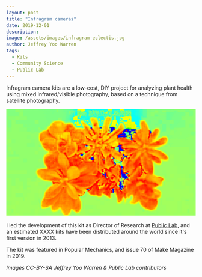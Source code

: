 ```yaml
---
layout: post
title: "Infragram cameras"
date: 2019-12-01
description: 
image: /assets/images/infragram-eclectis.jpg
author: Jeffrey Yoo Warren
tags: 
  - Kits
  - Community Science
  - Public Lab
---
```


Infragram camera kits are a low-cost, DIY project for analyzing plant health using mixed infrared/visible photography, based on a technique from satellite photography. 

![a false-color image of two small plants side by side with leaves radiating outward; in rainbow colors like a heat map](/assets/images/infragram-1.png)

I led the development of this kit as Director of Research at [Public Lab](https://publiclab.org/), and an estimated XXXX kits have been distributed around the world since it's first version in 2013.

The kit was featured in Popular Mechanics, and issue 70 of Make Magazine in 2019.

<!-- Request a workshop -->

_Images CC-BY-SA Jeffrey Yoo Warren & Public Lab contributors_
